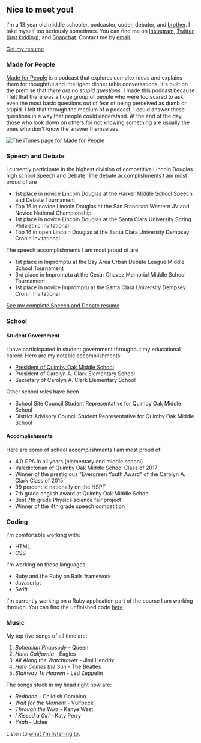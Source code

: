 ## Nice to meet you!
I'm a 13 year old middle schooler, podcaster, coder, debater, and [brother](http://sejalmidha.com/). I take myself too seriously sometimes. You can find me on [Instagram](https://www.instagram.com/suryamidha/), [Twitter](https://twitter.com/realdonaldtrump) ([just kidding](https://twitter.com/suryamidha)), and [Snapchat](https://www.snapchat.com/add/surya.midha). Contact me by [email](mailto:me@suryamidha.com).

[Get my resume](https://drive.google.com/file/d/0B8Qe8PI0xSP_Qm5lQTdUWWZTOFk/view?usp=sharing)

### Made for People
[Made for People](http://madeforpeople.suryamidha.com) is a podcast that explores complex ideas and explains them for thoughtful and intelligent dinner table conversations. It's built on the premise that _there are no stupid questions._ I made this podcast because I felt that there was a huge group of people who were too scared to ask even the most basic questions out of fear of being perceived as dumb or stupid. I felt that through the medium of a podcast, I could answer these questions in a way that people could understand. At the end of the day, those who look down on others for not knowing something are usually the ones who don't know the answer themselves.

[![The iTunes page for Made for People](http://i.imgur.com/jas1H8z.jpg)](https://itunes.apple.com/us/podcast/made-for-people/id1116879925)

### Speech and Debate
I currently participate in the highest division of competitive Lincoln Douglas high school [Speech and Debate](https://www.speechanddebate.org/). The debate accomplishments I am most proud of are 

- 1st place in novice Lincoln Douglas at the Harker Middle School Speech and Debate Tournament
- Top 16 in novice Lincoln Douglas at the San Francisco Western JV and Novice National Championship
- 1st place in novice Lincoln Douglas at the Santa Clara University Spring Philalethic Invitational
- Top 16 in open Lincoln Douglas at the Santa Clara University Dempsey Cronin Invitational

The speech accomplishments I am most proud of are

- 1st place in Impromptu at the Bay Area Urban Debate League Middle School Tournament
- 3rd place in Impromptu at the Cesar Chavez Memorial Middle School Tournament
- 1st place in novice Impromptu at the Santa Clara University Dempsey Cronin Invitational

[See my complete Speech and Debate resume](https://drive.google.com/file/d/0B8Qe8PI0xSP_TlZoLXpKWDRqQ0E/view?usp=sharing)

### School

#### Student Government
I have particicpated in student government throughout my educational career. Here are my notable accomplishments:

- [President of Quimby Oak Middle School](https://youtu.be/m6SQZ43vS_o)
- President of Carolyn A. Clark Elementary School
- Secretary of Carolyn A. Clark Elementary School

Other school roles have been

- School Site Council Student Representative for Quimby Oak Middle School
- District Advisory Council Student Representative for Quimby Oak Middle School

#### Accomplishments
Here are some of school accomplishments I am most proud of:

- 4.0 GPA in all years (elementary and middle school)
- Valedictorian of Quimby Oak Middle School Class of 2017
- Winner of the prestigious "Evergreen Youth Award" of the Carolyn A. Clark Class of 2015
- 99 percentile nationally on the HSPT
- 7th grade english award at Quimby Oak Middle School
- Best 7th grade Physics science fair project
- Winner of the 4th grade speech competition 

### Coding
I'm comfortable working with:

- HTML
- CSS

I'm working on these languages:

- Ruby and the Ruby on Rails framework
- Javascript
- Swift

I'm currently working on a Ruby application part of the course I am working through. You can find the unfinished code [here](https://github.com/suryamidha/upskill_saas_tutorial).

### Music
My top five songs of all time are:

1. _Bohemian Rhapsody_ - Queen
2. _Hotel California_ - Eagles
3. _All Along the Watchtower_ - Jimi Hendrix
4. _Here Comes the Sun_ - The Beatles
5. _Stairway To Heaven_ - Led Zeppelin

The songs stuck in my head right now are:

- _Redbone_ - Childish Gambino
- _Wait for the Moment_ - Vulfpeck
- _Through the Wire_ - Kanye West
- _I Kissed a Girl_ - Katy Perry
- _Yeah_ - Usher

Listen to [what I'm listening to](https://open.spotify.com/user/suryamidharocks/playlist/1FBnD0DyrysbuleGucolqh). 
